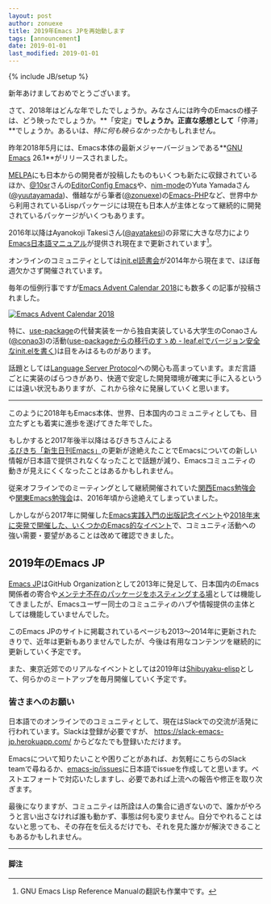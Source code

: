 ```yaml
---
layout: post
author: zonuexe
title: 2019年Emacs JPを再始動します
tags: [announcement]
date: 2019-01-01
last_modified: 2019-01-01
---
```

{% include JB/setup %}

新年あけましておめでとうございます。

さて、2018年はどんな年でしたでしょうか。みなさんには昨今のEmacsの様子は、どう映ったでしょうか。**「安定」**でしょうか。正直な感想として**「停滞」**でしょうか。あるいは、*特に何も映らなかった*かもしれません。

昨年2018年5月には、Emacs本体の最新メジャーバージョンである**[GNU Emacs] 26.1**がリリースされました。

[MELPA]にも日本からの開発者が投稿したものもいくつも新たに収録されているほか、[@10sr]さんの[EditorConfig Emacs]や、[nim-mode]のYuta Yamadaさん([@yuutayamada])、僭越ながら筆者([@zonuexe])の[Emacs-PHP]など、世界中から利用されているLispパッケージには現在も日本人が主体となって継続的に開発されているパッケージがいくつもあります。

2016年以降はAyanokoji Takesiさん([@ayatakesi])の非常に大きな尽力により[Emacs日本語マニュアル]が提供され現在まで更新されています[^1]。

オンラインのコミュニティとしては[init.el読書会]が2014年から現在まで、ほぼ毎週欠かさず開催されています。

毎年の恒例行事ですが[Emacs Advent Calendar 2018]にも数多くの記事が投稿されました。

[![Emacs Advent Calendar 2018](/images/advent-calendar-2018.png)][Emacs Advent Calendar 2018]

特に、[use-package]の代替実装を一から独自実装している大学生のConaoさん([@conao3])の活動([use-packageからの移行のすゝめ - leaf.elでバージョン安全なinit.elを書く])は目をみはるものがあります。

話題としては[Language Server Protocol]への関心も高まっています。まだ言語ごとに実装のばらつきがあり、快適で安定した開発環境が確実に手に入るというには遠い状況もありますが、これから徐々に発展していくと思います。

--------

このように2018年もEmacs本体、世界、日本国内のコミュニティとしても、目立たずとも着実に進歩を遂げてきた年でした。

もしかすると2017年後半以降はるびきちさんによる[るびきち「新生日刊Emacs」]の更新が途絶えたことでEmacsについての新しい情報が日本語で提供されなくなったことで話題が減り、Emacsコミュニティの動きが見えにくくなったことはあるかもしれません。

従来オフラインでのミーティングとして継続開催されていた[関西Emacs勉強会]や[関東Emacs勉強会]は、2016年頃から途絶えてしまっていました。

しかしながら2017年に開催した[Emacs実践入門の出版記念イベント]や[2018年末に突発で開催した、いくつかのEmacs的なイベント][2018年末のEmacs的なイベント]で、コミュニティ活動への強い需要・要望があることは改めて確認できました。

## 2019年のEmacs JP

[Emacs JP]はGitHub Organizationとして2013年に発足して、日本国内のEmacs関係者の寄合や[メンテナ不在のパッケージをホスティングする場][Emacs JPで管理しているパッケージ]としては機能してきましたが、Emacsユーザー同士のコミュニティのハブや情報提供の主体としては機能していませんでした。

このEmacs JPのサイトに掲載されているページも2013〜2014年に更新されたきりで、近年は更新もありませんでしたが、今後は有用なコンテンツを継続的に更新していく予定です。

また、東京近郊でのリアルなイベントとしては2019年は[Shibuyaku-elisp]として、何らかのミートアップを毎月開催していく予定です。

### 皆さまへのお願い

日本語でのオンラインでのコミュニティとして、現在はSlackでの交流が活発に行われています。Slackは登録が必要ですが、 <https://slack-emacs-jp.herokuapp.com/> からどなたでも登録いただけます。

Emacsについて知りたいことや困りごとがあれば、お気軽にこちらのSlack teamで尋ねるか、[emacs-jp/issues]に日本語でissueを作成してと思います。ベストエフォートで対応いたしますし、必要であれば上流への報告や修正を取り次ぎます。

最後になりますが、コミュニティは所詮は人の集合に過ぎないので、誰かがやろうと言い出さなければ誰も動かず、事態は何も変りません。自分でやれることはないと思っても、その存在を伝えるだけでも、それを見た誰かが解決できることもあるかもしれません。

-----

#### 脚注

[^1]: GNU Emacs Lisp Reference Manualの翻訳も作業中です。

[@10sr]: https://github.com/10sr
[@ayatakesi]: https://github.com/ayatakesi
[@conao3]: https://github.com/conao3
[@rubikitch]: https://github.com/rubikitch
[@yuutayamada]: https://github.com/yuutayamada
[@zonuexe]: https://github.com/zonuexe
[EditorConfig Emacs]: https://github.com/editorconfig/editorconfig-emacs
[Emacs Advent Calendar 2018]: https://qiita.com/advent-calendar/2018/emacs
[Emacs JP]: https://github.com/emacs-jp
[emacs-jp/issues]: https://github.com/emacs-jp/issues/issues
[Emacs-PHP]: https://github.com/emacs-php
[Emacs日本語マニュアル]: https://ayatakesi.github.io/
[GNU Emacs]: https://www.gnu.org/software/emacs/
[Language Server Protocol]: https://microsoft.github.io/language-server-protocol/
[MELPA]: https://melpa.org/#/
[nim-mode]: https://github.com/nim-lang/nim-mode
[Shibuyaku-elisp]: https://shibuya-el.connpass.com/
[use-package]: https://github.com/jwiegley/use-package
[use-packageからの移行のすゝめ - leaf.elでバージョン安全なinit.elを書く]: https://qiita.com/conao3/items/82abfea7a4c81f946e60
[るびきち「新生日刊Emacs」]: http://emacs.rubikitch.com/
[関西Emacs勉強会]: https://atnd.org/events/49196
[関東Emacs勉強会]: https://kantou-emacs.doorkeeper.jp/events/42422
[Emacs実践入門の出版記念イベント]: https://medium.com/@tadsan/%E6%94%B9%E8%A8%82%E6%96%B0%E7%89%88-emacs%E5%AE%9F%E8%B7%B5%E5%85%A5%E9%96%80%E3%81%AE%E5%87%BA%E7%89%88%E8%A8%98%E5%BF%B5%E3%82%A4%E3%83%99%E3%83%B3%E3%83%88%E3%82%92%E9%96%8B%E5%82%AC%E3%81%97%E3%81%9F-8d9300225298
[2018年末のEmacs的なイベント]: https://medium.com/@tadsan/2018%E5%B9%B4%E6%9C%AB%E3%81%AEemacs%E7%9A%84%E3%81%AA%E3%82%A4%E3%83%99%E3%83%B3%E3%83%88-820e65ff76f
[Emacs JPで管理しているパッケージ]: https://emacs-jp.github.io/maintenances/
[init.el読書会]: http://emacs-jp.github.io/reading-init.el/
